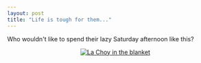 ```yaml
---
layout: post
title: "Life is tough for them..."
---
```




<p>Who wouldn't like to spend their lazy Saturday afternoon like this?</p>

<p align="center">
<a href="http://www.cwinters.com//images/blog/lachoy_in_blanket.jpg"><img src="http://www.cwinters.com//images/blog/lachoy_in_blanket_thumb.jpg" alt="La Choy in the blanket" border="0"/></a>


